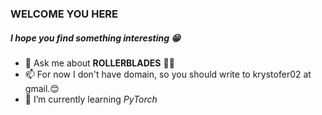 ### WELCOME YOU HERE
##### I hope you find something interesting 😁

- 💬 Ask me about **ROLLERBLADES** 💙🤍
- 📫 For now I don't have domain, so you should write to krystofer02 at gmail.😊
- 🌱 I’m currently learning _PyTorch_
<!--
**krystofair/krystofair** is a ✨ _special_ ✨ repository because its `README.md` (this file) appears on your GitHub profile.

Here are some ideas to get you started:


- 🔭 I’m currently working on ...
- 🌱 I’m currently learning ...
- 👯 I’m looking to collaborate on ...
- 🤔 I’m looking for help with ...

- 📫 How to reach me: ...
- 😄 Pronouns: ...
- ⚡ Fun fact: ...
-->
